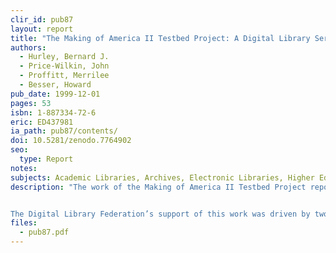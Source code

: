 ```yaml
---
clir_id: pub87
layout: report
title: "The Making of America II Testbed Project: A Digital Library Service Model"
authors: 
  - Hurley, Bernard J.
  - Price-Wilkin, John
  - Proffitt, Merrilee
  - Besser, Howard
pub_date: 1999-12-01
pages: 53
isbn: 1-887334-72-6
eric: ED437981
ia_path: pub87/contents/
doi: 10.5281/zenodo.7764902
seo:
  type: Report
notes:
subjects: Academic Libraries, Archives, Electronic Libraries, Higher Education, Library Cooperation, Library Development, Library Services, Metadata, Models, Primary Sources, Program Development, Research Libraries
description: "The work of the Making of America II Testbed Project reported in this paper represents a singular effort in digital library development to find ways to provide access to and navigate a variety of materials. In this endeavor, a digital library service model has been defined that encapsulates the interaction of digital objects (including their metadata), tools, and services based on principles of object-oriented design. In developing the digital library service model, project participants did extensive work to identify and define the structural and administrative (often referred to as technical) metadata elements that are crucial in the development of the digital library services and tools.


The Digital Library Federation’s support of this work was driven by two of its program priorities: to stimulate the development of a core digital library infrastructure and to organize, provide access to, and preserve knowledge. This publication-DLF’s third-furthers the interests of the Federation and its members by presenting one possible model of digital library development for review and discussion within the DLF community and the digital library community at large."
files:
  - pub87.pdf
---
```

